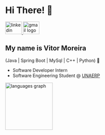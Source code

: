 <h1>Hi There! 👋</h1>

<div align="left">
  <a href="https://www.linkedin.com/in/vitornmoreira/" target="_blank">
    <img src="https://raw.githubusercontent.com/maurodesouza/profile-readme-generator/master/src/assets/icons/social/linkedin/default.svg" width="52" height="40" alt="linkedin logo"  />
  </a>
  <a href="viittormoreira@icloud.com" target="_blank">
    <img src="https://raw.githubusercontent.com/maurodesouza/profile-readme-generator/master/src/assets/icons/social/gmail/default.svg" width="52" height="40" alt="gmail logo"  />
  </a>
</div>

###
## My name is Vitor Moreira
(Java | Spring Boot | MySql | C++ | Python) 🚀
-  Software Developer Intern 
- Software Engineering Student @ [UNAERP](https://www.unaerp.br//)


<div align="left">
  
<img src="https://github-readme-stats.vercel.app/api/top-langs?username=VitorMoo&locale=en&hide_title=false&layout=compact&card_width=320&langs_count=5&theme=dracula&hide_border=false&order=2" height="150" alt="languages graph"  />
</div>

 </div>
